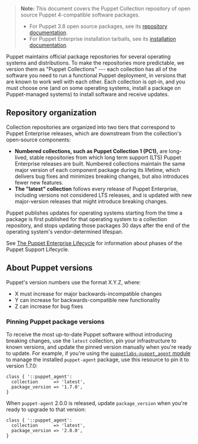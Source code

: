 > **Note:** This document covers the Puppet Collection repository of open source Puppet 4-compatible software packages.
> -   For Puppet 3.8 open source packages, see its [repository documentation](/puppet/3.8/reference/puppet_repositories.html).
> -   For Puppet Enterprise installation tarballs, see its [installation documentation](/pe/latest/install_basic.html).

Puppet maintains official package repositories for several operating systems and distributions. To make the repositories more predictable, we version them as "Puppet Collections" --- each collection has all of the software you need to run a functional Puppet deployment, in versions that are known to work well with each other. Each collection is opt-in, and you must choose one (and on some operating systems, install a package on Puppet-managed systems) to install software and receive updates.

## Repository organization

Collection repositories are organized into two tiers that correspond to Puppet Enterprise releases, which are downstream from the collection's open-source components:

-   **Numbered collections, such as Puppet Collection 1 (PC1),** are long-lived, stable repositories from which long term support (LTS) Puppet Enterprise releases are built. Numbered collections maintain the same major version of each component package during its lifetime, which delivers bug fixes and minimizes breaking changes, but also introduces fewer new features.
-   **The "latest" collection** follows every release of Puppet Enterprise, including versions not considered LTS releases, and is updated with new major-version releases that might introduce breaking changes.

Puppet publishes updates for operating systems starting from the time a package is first published for that operating system to a collection repository, and stops updating those packages 30 days after the end of the operating system's vendor-determined lifespan.

See [The Puppet Enterprise Lifecycle](https://puppet.com/misc/puppet-enterprise-lifecycle) for information about phases of the Puppet Support Lifecycle.

## About Puppet versions

Puppet's version numbers use the format X.Y.Z, where:

-   X must increase for major backwards-incompatible changes
-   Y can increase for backwards-compatible new functionality
-   Z can increase for bug fixes

### Pinning Puppet package versions

To receive the most up-to-date Puppet software without introducing breaking changes, use the `latest` collection, pin your infrastructure to known versions, and update the pinned version manually when you're ready to update. For example, if you're using the [`puppetlabs-puppet_agent` module](https://forge.puppet.com/puppetlabs/puppet_agent) to manage the installed `puppet-agent` package, use this resource to pin it to version 1.7.0:

```
class { '::puppet_agent':
  collection      => 'latest',
  package_version => '1.7.0',
}
```

When `puppet-agent` 2.0.0 is released, update `package_version` when you're ready to upgrade to that version:

```
class { '::puppet_agent':
  collection      => 'latest',
  package_version => '2.0.0',
}
```

